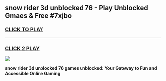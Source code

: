 
## snow rider 3d unblocked 76 - Play Unblocked Gmaes & Free #7xjbo
<h3>
<a href="https://premium.freeplayer.one?title=snow_rider_3d_unblocked_76&ref=03M">CLICK TO PLAY</a></h3>
<hr>

<h3>
<a href="https://premium.freeplayer.one?title=snow_rider_3d_unblocked_76&ref=03M">CLICK 2 PLAY</a>
  
</h3>

<a href="https://premium.freeplayer.one?title=snow_rider_3d_unblocked_76&ref=03M"><img src="https://clearcache.store/games.png"></a>


**snow rider 3d unblocked 76 games unblocked: Your Gateway to Fun and Accessible Online Gaming**
